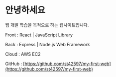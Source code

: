 # 안녕하세요

웹 개발 학습을 목적으로 하는 웹사이트입니다.

Front : React | JavaScript Library

Back : Express | Node.js Web Framework

Cloud : AWS EC2

GitHub : [https://github.com/st42597/my-first-web](https://github.com/st42597/my-first-web)